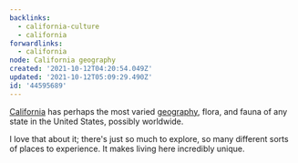 ```yaml
---
backlinks:
  - california-culture
  - california
forwardlinks:
  - california
node: California geography
created: '2021-10-12T04:20:54.049Z'
updated: '2021-10-12T05:09:29.490Z'
id: '44595689'
---
```

[California](california.md) has perhaps the most varied [geography](https://en.wikipedia.org/wiki/Geography_of_California), flora, and fauna of any state in the United States, possibly worldwide. 

I love that about it; there's just so much to explore, so many different sorts of places to experience. It makes living here incredibly unique. 

 
